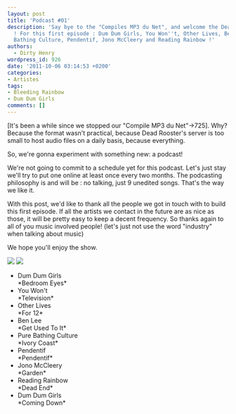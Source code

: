 ```yaml
---
layout: post
title: 'Podcast #01'
description: 'Say bye to the "Compiles MP3 du Net", and welcome the Dead Rooster Podcast
  ! For this first episode : Dum Dum Girls, You Won''t, Other Lives, Ben Lee, Pure
  Bathing Culture, Pendentif, Jono McCleery and Reading Rainbow !'
authors:
  - Dirty Henry
wordpress_id: 926
date: '2011-10-06 03:14:53 +0200'
categories:
- Artistes
tags:
- Bleeding Rainbow
- Dum Dum Girls
comments: []
---
```

[It's been a while since we stopped our "Compile MP3 du Net"->725]. Why? Because the format wasn't practical, because Dead Rooster's server is too small to host audio files on a daily basis, because everything.

So, we're gonna experiment with something new: a podcast!

We're not going to commit to a schedule yet for this podcast. Let's just stay we'll try to put one online at least once every two months. The podcasting philosophy is and will be : no talking, just 9 unedited songs. That's the way we like it.

With this post, we'd like to thank all the people we got in touch with to build this first episode. If all the artists we contact in the future are as nice as those, it will be pretty easy to keep a decent frequency. So thanks again to all of you music involved people! (let's just not use the word "industry" when talking about music)

We hope you'll enjoy the show.

<a href="http://feeds.feedburner.com/deadroosterpodcast"><img src="/squelettes/images/podcast-rss-button.png" /></a> <a href="itpc://feeds.feedburner.com/deadroosterpodcast"><img src="/squelettes/images/podcast-itunes-button.png" /></a>

<ul class="polaroids">
<li><div class=polaroid><img481>Dum Dum Girls<br />*Bedroom Eyes*</div></li>
<li><div class=polaroid><img482>You Won't<br />*Television*</div></li>
<li><div class=polaroid><img483>Other Lives<br />*For 12*</div></li>
<li><div class=polaroid><img484>Ben Lee<br />*Get Used To It*</div></li>
<li><div class=polaroid><img485>Pure Bathing Culture<br />*Ivory Coast*</div></li>
<li><div class=polaroid><img486>Pendentif<br />*Pendentif*</div></li>
<li><div class=polaroid><img487>Jono McCleery<br />*Garden*</div></li>
<li><div class=polaroid><img488>Reading Rainbow<br />*Dead End*</div></li>
<li><div class=polaroid><img481>Dum Dum Girls<br />*Coming Down*</div></li>
</ul>
